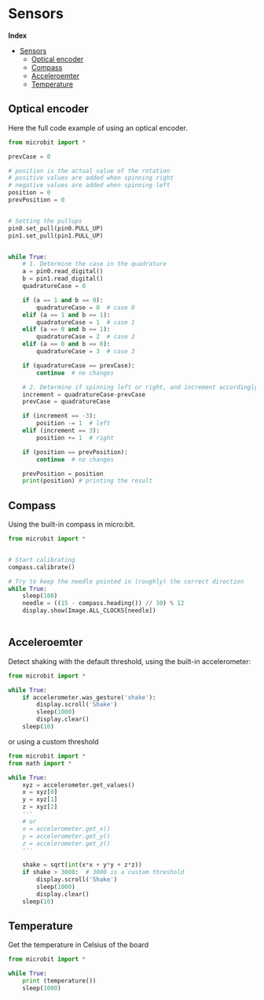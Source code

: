 # Sensors

**Index**
- [Sensors](#sensors)
  - [Optical encoder](#optical-encoder)
  - [Compass](#compass)
  - [Acceleroemter](#acceleroemter)
  - [Temperature](#temperature)

## Optical encoder

Here the full code example of using an optical encoder.

```python
from microbit import *

prevCase = 0

# position is the actual value of the rotation
# positive values are added when spinning right
# negative values are added when spinning left
position = 0
prevPosition = 0


# Setting the pullups
pin0.set_pull(pin0.PULL_UP)
pin1.set_pull(pin1.PULL_UP)


while True:
    # 1. Determine the case in the quadrature
    a = pin0.read_digital()
    b = pin1.read_digital()
    quadratureCase = 0

    if (a == 1 and b == 0):
        quadratureCase = 0  # case 0
    elif (a == 1 and b == 1):
        quadratureCase = 1  # case 1
    elif (a == 0 and b == 1):
        quadratureCase = 2  # case 2
    elif (a == 0 and b == 0):
        quadratureCase = 3  # case 3

    if (quadratureCase == prevCase):
        continue  # no changes

    # 2. Determine if spinning left or right, and increment accordingly position
    increment = quadratureCase-prevCase
    prevCase = quadratureCase

    if (increment == -3):
        position -= 1  # left
    elif (increment == 3):
        position += 1  # right

    if (position == prevPosition):
        continue  # no changes

    prevPosition = position
    print(position) # printing the result
```

## Compass

Using the built-in compass in micro:bit.

```python
from microbit import *


# Start calibrating
compass.calibrate()

# Try to keep the needle pointed in (roughly) the correct direction
while True:
    sleep(100)
    needle = ((15 - compass.heading()) // 30) % 12
    display.show(Image.ALL_CLOCKS[needle])
    
```


## Acceleroemter

Detect shaking with the default threshold, using the built-in accelerometer:

```python
from microbit import *

while True:
    if accelerometer.was_gesture('shake'):
        display.scroll('Shake')
        sleep(1000)
        display.clear()
    sleep(10)
```

or using a custom threshold

```python
from microbit import *
from math import *

while True:
    xyz = accelerometer.get_values()
    x = xyz[0]
    y = xyz[1]
    z = xyz[2]
    '''
    # or
    x = accelerometer.get_x()
    y = accelerometer.get_y()
    z = accelerometer.get_z()
    '''

    shake = sqrt(int(x*x + y*y + z*z))
    if shake > 3000:  # 3000 is a custom threshold
        display.scroll('Shake')
        sleep(1000)
        display.clear()
    sleep(10)
```

## Temperature

Get the temperature in Celsius of the board

```python
from microbit import *

while True:
    print (temperature())
    sleep(1000)
```